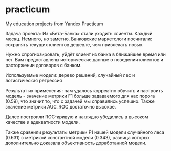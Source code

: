 # practicum
My education projects from Yandex Practicum

Задача проекта: Из «Бета-Банка» стали уходить клиенты. Каждый месяц. Немного, но заметно. Банковские маркетологи посчитали: сохранять текущих клиентов дешевле, чем привлекать новых.

Нужно спрогнозировать, уйдёт клиент из банка в ближайшее время или нет. Вам предоставлены исторические данные о поведении клиентов и расторжении договоров с банком.

Используемые модели: дерево решений, случайный лес и логистическая регрессия

Результат их применения: нам удалось корректно обучить и настроить модель - значение метрики F1 больше задаваемого для нас порога (0.59), что значит то, что с задачей мы справились успешно. Также значение метрики AUC_ROC достаточно высокое.

Далее построили ROC-кривую и наглядно убедились в высоком качестве и адекватности модели.

Также сравнили результаты метрики F1 нашей модели случайного леса (0.631) с метрикой константной модели (0.343), разница которых дополнительно доказала объективность доработанной модели.